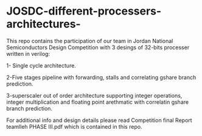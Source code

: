 # JOSDC-different-processers-architectures-


This repo contains the participation of our team in Jordan National Semiconductors Design Competition with 3 desings of 32-bits processer written in verilog:

1- Single cycle architecture.

2-Five stages pipeline with forwarding, stalls and correlating gshare branch prediction.

3-superscaler out of order architecture supporting integer operations, integer multiplication and floating point arethmatic with correlatin gshare branch prediction.

For additional info and design details please read Competition final Report teamlleh PHASE III.pdf which is contained in this repo.

